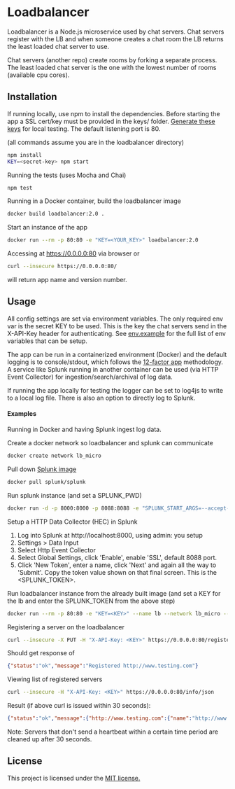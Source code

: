 # Loadbalancer

Loadbalancer is a Node.js microservice used by chat servers. Chat servers register with the LB and when someone creates a chat room the LB returns the least loaded chat server to use. 

Chat servers (another repo) create rooms by forking a separate process. The least loaded chat server is the one with the lowest number of rooms (available cpu cores).


## Installation

If running locally, use npm to install the dependencies. Before starting the app a SSL cert/key must be provided in the keys/ folder. [Generate these keys](https://flaviocopes.com/express-https-self-signed-certificate/) for local testing. The default listening port is 80.

(all commands assume you are in the loadbalancer directory)

```bash
npm install
KEY=<secret-key> npm start
```

Running the tests (uses Mocha and Chai)

```bash
npm test
```

Running in a Docker container, build the loadbalancer image
```bash
docker build loadbalancer:2.0 .
```

Start an instance of the app
```bash
docker run --rm -p 80:80 -e "KEY=<YOUR_KEY>" loadbalancer:2.0
```

Accessing at https://0.0.0.0:80 via browser or

```bash
curl --insecure https://0.0.0.0:80/
```

will return app name and version number.

## Usage
All config settings are set via environment variables. The only required env var is the secret KEY to be used. This is the key the chat servers send in the X-API-Key header for authenticating. See [env.example](env.example) for the full list of env variables that can be setup.

The app can be run in a containerized environment (Docker) and the default logging is to console/stdout, which follows the [12-factor app](https://12factor.net/) methodology. A service like Splunk running in another container can be used (via HTTP Event Collector) for ingestion/search/archival of log data. 

If running the app locally for testing the logger can be set to log4js to write to a local log file. There is also an option to directly log to Splunk.

#### Examples

Running in Docker and having Splunk ingest log data.

Create a docker network so loadbalancer and splunk can communicate

```bash
docker create network lb_micro
```

Pull down [Splunk image](https://hub.docker.com/r/splunk/splunk/)
```bash
docker pull splunk/splunk
```

Run splunk instance (and set a SPLUNK_PWD)
```bash
docker run -d -p 8000:8000 -p 8088:8088 -e "SPLUNK_START_ARGS=--accept-license" -e "SPLUNK_PASSWORD=<SPLUNK_PWD>" --name splunk --network lb_micro splunk/splunk:latest

```

Setup a HTTP Data Collector (HEC) in Splunk

1) Log into Splunk at http://localhost:8000, using admin:<SPLUNK PWD> you setup
2) Settings > Data Input 
3) Select Http Event Collector
4) Select Global Settings, click 'Enable', enable 'SSL', default 8088 port.
5) Click 'New Token', enter a name, click 'Next' and again all the way to 'Submit'. Copy the token value shown on that final screen. This is the <SPLUNK_TOKEN>.

Run loadbalancer instance from the already built image (and set a KEY for the lb and enter the SPLUNK_TOKEN from the above step)
```bash
docker run --rm -p 80:80 -e "KEY=<KEY>" --name lb --network lb_micro --log-driver=splunk --log-opt splunk-token=<SPLUNK_TOKEN> --log-opt splunk-url=https://0.0.0.0:8088 --log-opt splunk-insecureskipverify=true loadbalancer:2.0
```

<a name="registering"></a>Registering a server on the loadbalancer
```bash
curl --insecure -X PUT -H "X-API-Key: <KEY>" https://0.0.0.0:80/register/http%3A%2F%2Fwww.testing.com/26/10/1.1
```

Should get response of
```json
{"status":"ok","message":"Registered http://www.testing.com"}
```

Viewing list of registered servers
```bash
curl --insecure -H "X-API-Key: <KEY>" https://0.0.0.0:80/info/json
```

Result (if above curl is issued within 30 seconds):
```json
{"status":"ok","message":{"http://www.testing.com":{"name":"http://www.testing.com","cpus":26,"rooms":10,"version":"1.1","timestamp":1565722700,"capacity":16}}}
```
Note: Servers that don't send a heartbeat within a certain time period are cleaned up after 30 seconds.

## License

This project is licensed under the [MIT license.](LICENSE)
